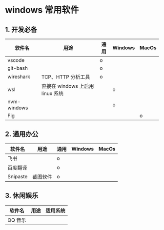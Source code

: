 # windows 常用软件

## 1. 开发必备

| 软件名      | 用途                             | 通用 | Windows | MacOs |
| ----------- | -------------------------------- | ---- | ------- | ----- |
| vscode      |                                  | o    |         |       |
| git-bash    |                                  | o    |         |       |
| wireshark   | TCP、HTTP 分析工具               | o    |         |       |
| wsl         | 直接在 windows 上启用 linux 系统 |      | o       |       |
| nvm-windows |                                  |      | o       |       |
| Fig         |                                  |      |         | o     |

## 2. 通用办公

| 软件名   | 用途     | 通用 | Windows | MacOs |
| -------- | -------- | ---- | ------- | ----- |
| 飞书     |          | o    |         |       |
| 百度翻译 |          | o    |         |       |
| Snipaste | 截图软件 | o    |         |       |

## 3. 休闲娱乐

| 软件名  | 用途 | 适用系统 |
| ------- | ---- | -------- |
| QQ 音乐 |      |          |
